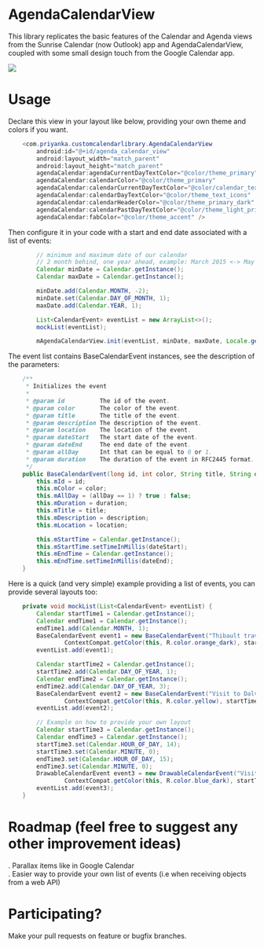 # AgendaCalendarView

This library replicates the basic features of the Calendar and Agenda views from the Sunrise Calendar (now Outlook) app and AgendaCalendarView, coupled with some small design touch from the Google Calendar app.  

![](https://github.com/Priyanka-Mohanty/CustomAgendaCalendarView/blob/master/Screenshot_20180404-171907.png)

Usage
===============================

Declare this view in your layout like below, providing your own theme and colors if you want.

```java
    <com.priyanka.customcalendarlibrary.AgendaCalendarView
        android:id="@+id/agenda_calendar_view"
        android:layout_width="match_parent"
        android:layout_height="match_parent"
        agendaCalendar:agendaCurrentDayTextColor="@color/theme_primary"
        agendaCalendar:calendarColor="@color/theme_primary"
        agendaCalendar:calendarCurrentDayTextColor="@color/calendar_text_current_day"
        agendaCalendar:calendarDayTextColor="@color/theme_text_icons"
        agendaCalendar:calendarHeaderColor="@color/theme_primary_dark"
        agendaCalendar:calendarPastDayTextColor="@color/theme_light_primary"
        agendaCalendar:fabColor="@color/theme_accent" />
````  

Then configure it in your code with a start and end date associated with a list of events:  
```java
        // minimum and maximum date of our calendar
        // 2 month behind, one year ahead, example: March 2015 <-> May 2015 <-> May 2016
        Calendar minDate = Calendar.getInstance();
        Calendar maxDate = Calendar.getInstance();

        minDate.add(Calendar.MONTH, -2);
        minDate.set(Calendar.DAY_OF_MONTH, 1);
        maxDate.add(Calendar.YEAR, 1);

        List<CalendarEvent> eventList = new ArrayList<>();
        mockList(eventList);

        mAgendaCalendarView.init(eventList, minDate, maxDate, Locale.getDefault(), this);
````  

The event list contains BaseCalendarEvent instances, see the description of the parameters:
```java
    /**
     * Initializes the event
     *
     * @param id          The id of the event.
     * @param color       The color of the event.
     * @param title       The title of the event.
     * @param description The description of the event.
     * @param location    The location of the event.
     * @param dateStart   The start date of the event.
     * @param dateEnd     The end date of the event.
     * @param allDay      Int that can be equal to 0 or 1.
     * @param duration    The duration of the event in RFC2445 format.
     */
    public BaseCalendarEvent(long id, int color, String title, String description, String location, long dateStart, long dateEnd, int allDay, String duration) {
        this.mId = id;
        this.mColor = color;
        this.mAllDay = (allDay == 1) ? true : false;
        this.mDuration = duration;
        this.mTitle = title;
        this.mDescription = description;
        this.mLocation = location;

        this.mStartTime = Calendar.getInstance();
        this.mStartTime.setTimeInMillis(dateStart);
        this.mEndTime = Calendar.getInstance();
        this.mEndTime.setTimeInMillis(dateEnd);
    }
````
Here is a quick (and very simple) example providing a list of events, you can provide several layouts too:

```java
    private void mockList(List<CalendarEvent> eventList) {
        Calendar startTime1 = Calendar.getInstance();
        Calendar endTime1 = Calendar.getInstance();
        endTime1.add(Calendar.MONTH, 1);
        BaseCalendarEvent event1 = new BaseCalendarEvent("Thibault travels in Iceland", "A wonderful journey!", "Iceland",
                ContextCompat.getColor(this, R.color.orange_dark), startTime1, endTime1, true);
        eventList.add(event1);

        Calendar startTime2 = Calendar.getInstance();
        startTime2.add(Calendar.DAY_OF_YEAR, 1);
        Calendar endTime2 = Calendar.getInstance();
        endTime2.add(Calendar.DAY_OF_YEAR, 3);
        BaseCalendarEvent event2 = new BaseCalendarEvent("Visit to Dalvík", "A beautiful small town", "Dalvík",
                ContextCompat.getColor(this, R.color.yellow), startTime2, endTime2, true);
        eventList.add(event2);

        // Example on how to provide your own layout
        Calendar startTime3 = Calendar.getInstance();
        Calendar endTime3 = Calendar.getInstance();
        startTime3.set(Calendar.HOUR_OF_DAY, 14);
        startTime3.set(Calendar.MINUTE, 0);
        endTime3.set(Calendar.HOUR_OF_DAY, 15);
        endTime3.set(Calendar.MINUTE, 0);
        DrawableCalendarEvent event3 = new DrawableCalendarEvent("Visit of Harpa", "", "Dalvík",
                ContextCompat.getColor(this, R.color.blue_dark), startTime3, endTime3, false, R.drawable.common_ic_googleplayservices);
        eventList.add(event3);
    }
````  

# Roadmap (feel free to suggest any other improvement ideas)

. Parallax items like in Google Calendar  
. Easier way to provide your own list of events (i.e when receiving objects from a web API)

# Participating?
Make your pull requests on feature or bugfix branches.  
